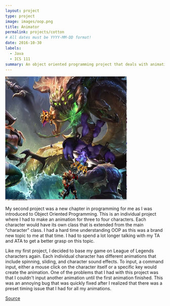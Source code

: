 ```yaml
---
layout: project
type: project
image: images/oop.png
title: Animator
permalink: projects/cotton
# All dates must be YYYY-MM-DD format!
date: 2016-10-30
labels:
  - Java
  - ICS 111
summary: An object oriented programming project that deals with animation based on mouse clicking.
---
```


<div class="ui medium rounded images">
  <img class="ui medium image" src="../images/animator.PNG">
</div>

My second project was a new chapter in programming for me as I was introduced to Object Oriented Programming. This is an individual project where I had to make an animation for three to four characters. Each character would have its own class that is extended from the main "character" class. I had a hard time understanding OOP as this was a brand new topic to me at that time. I had to spend a lot longer talking with my TA and ATA to get a better grasp on this topic.


Like my first project, I decided to base my game on League of Legends characters again.  Each individual character has different animations that include spinning, sliding, and character sound effects. To input, a command input, either a mouse click on the character itself or a specific key would create the animation. One of the problems that I had with this project was that I couldn't input another animation until the first animation finished. This was an annoying bug that was quickly fixed after I realized that there was a preset timing issue that I had for all my animations. 

<a href="https://github.com/collinhw/Project2">Source</a>

